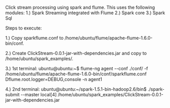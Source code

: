 Click stream processing using spark and flume.
This uses the following modules:
1.) Spark Streaming integrated with Flume
2.) Spark core
3.) Spark Sql

Steps to execute:

1.) Copy sparkflume.conf to /home/ubuntu/flume/apache-flume-1.6.0-bin/conf.

2.) Create ClickStream-0.0.1-jar-with-dependencies.jar and copy to /home/ubuntu/spark_examples/.

3.) 1st terminal:
ubuntu@ubuntu:~$ flume-ng agent --conf ./conf/ -f /home/ubuntu/flume/apache-flume-1.6.0-bin/conf/sparkflume.conf Dflume.root.logger=DEBUG,console -n agent1

4.) 2nd terminal:
ubuntu@ubuntu:~/spark-1.5.1-bin-hadoop2.6/bin$ ./spark-submit --master local[4] /home/ubuntu/spark_examples/ClickStream-0.0.1-jar-with-dependencies.jar
